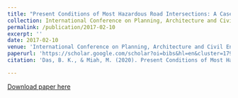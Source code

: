 ```yaml
---
title: "Present Conditions of Most Hazardous Road Intersections: A Case Study of Rajshahi City, Bangladesh"
collection: International Conference on Planning, Architecture and Civil Engineering (ICPACE 2017),Rajshahi University of Engineering and Technology
permalink: /publication/2017-02-10
excerpt: ''
date: 2017-02-10
venue: 'International Conference on Planning, Architecture and Civil Engineering (ICPACE 2017),Rajshahi University of Engineering and Technology.'
paperurl: 'https://scholar.google.com/scholar?oi=bibs&hl=en&cluster=17901117510695129907'
citation: 'Das, B. K., & Miah, M. (2020). Present Conditions of Most Hazardous Road Intersections : A Case Study of Rajshahi City , Bangladesh. International Conference on Planning, Architecture and Civil Engineering (ICPACE 2017),Rajshahi University of Engineering and Technology.'

---
```



[Download paper here](https://www.researchgate.net/publication/325229647_Present_Conditions_of_Most_Hazardous_Road_Intersections_A_Case_Study_of_Rajshahi_City_Bangladesh)



